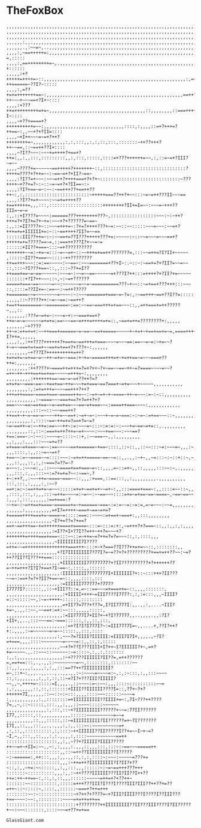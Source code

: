 TheFoxBox
=========


    ,,,,,,,,,,,,,,,,,,,,,,,,,,,,,,,,,,,,,,,,,,,,,,,,,,,,,,,,,,,,,,,,,,,,,,,,,,,,,,,,,,,,,,,,:~:::,,::,::
    ,,,,,,,,,,,,,,,,,,,,,,,,,,,,,,,,,,,,,,,,,,,,,,,,,,,,,,,,,,,,,,,,,,,,,,,,,,,,,,,,,,,,,:,,,,,:,:,:::::
    ,,,,,,,,,,,,,,,,,,,,,,,,,,,,,,,,,,,,,,,,,,,,,,,,,,,,,,,,,,,,,,,,,,,,,,,,,,,,,,,,,,,:,,:~=++~::::,::,
    ,,,,,,:,,.,,,,,,,,,,,,,,,,,,,,,,,,,,,,,,,,,,,,,,,,,,,,,,,,,,,,,,,,,,,,,,,,,,,,,,,,,::+++=++=~~~:::::
    ,,,,,,.,:~~=~,..,,,,,,,,,,,,,,,,,,,,,,,,,,,,,,,,,,,,,,,,,,,,,,,,,,,,,,,,,,,,,,,,:,,=++=+~++++~,:::::
    ,,,,:,~==+++++=:,,,,,,,,,,,,,,,,,,,,,,,,,,,,,,,,,,,,,,,,,,,,,,,,,,,,,,,,,,,,,,:,~==+++=~+++??=,:::::
    ,,,,:,==++++++++=~,.,,,,,,,,,,,,,,,,,,,,,,,,,,,,,,,,,,,,,,,,,,,,,,,,,,,:,,,,,:~=++++=:~~=~???+::::::
    ,,,,,:+?+++++=++++=~::,,,,,,,,,,,,,,,,,,,,,,,,,,,,,,,,,,,,,,,,,,,,,,,,,,,,,:,=++?++======~??I?~:::::
    ,,,,:,=??+=+=+++++++==~:,,,,,,,,,,,,,,,,,,,,,,,,,,,,,,,,,,,,,,,,,,,,,,,,,,,==++?++~~~+~~~==+?I+~::::
    ,,,,:+???++=+++++++++=+=~,,,,,,,,,,,,,,,,,,,,,,,,,,,,,,,,,,,,::,,,,,,,,::===++++++~==~~:~==+??I~::::
    ,,,,~+??+====+?++++++++++=~~:,,,,,,,,,,,,,,,,,,,,,,,,,,,,,,::::,:,,,,::=+?+++=?++==~:,,~~+?+?II=::::
    ,,,,~+I++~~~=~=+?++?++++++++=~,,,,,,,,,,,,:,:,:::,,:,:,::,:::,:::::::~++??+++?++~~==,::~==++??I+::::
    ,,,,~?I??~~~:~~~+=++++?+==+?++=:,,:,,:::,:::::::::,,:,:::,:::::,::::=+???++++++=~~,:,::=~=+?III?~=~~
    ,,,,~????+=~~~~~~==+++++?+++++++~::,:::::::::::::::::::::::::::::::?++++=????+?++=~~:~==~=+?+II?~==~
    ,,,,:?I??=+~~~:~~~=++?++++===+?+?+~::::::::::::::::::::::::::::::~???++++~+??+=?~:~::~=~=+?+?II==~:~
    ,,,,:?I?+==~=~:~~:~==+++??+==++??++~:,:,::::::::::::::::::::::::~+++++===??++?+~~:::~=~=++???II~~~==
    ,,,,:?I??+=+~~~~:~~=+=++++??+==+++++=,,,:::,::::::::::::::::::::++++++++?II+=I=~~:~~~=~+++??III=~=~=
    :,,::+I????=~~~~:======???++++++++???~,:::::::::::::::::~~~:~:~++?+++=?+?I7+=?+~+=:~~~+?+??????=~==~
    :,,::=II????+~::~~~=+++=~:?+=?++++???+~=:~~::~~:::::~~~=~~~:~~=+?+++=+=+IIIIII+=:~::~==++++?II?=~~==
    ::::::III??++=~:~:~~==+=??I???+++++???+=:~~~~~:~::~~=~~~=~~~==+?+++++=+=?????==~=,::===++???I?+~~=~=
    ::::::+II??+===~:::~=+??????????+++++++~~=:~+=~=:::~=~~=+~::~~+++=+==++???????=,:::~~=++=?I?II+~~~~~
    ,:::::~II??+===~~::::~++????????++==+++~~~::=:==~~~~~:~~==~:~~~=======+??+I~:.~::~:~==+=?+?II?=~~=~~
    ::,:::~?I???+==~::,,:::~??+=I??++===+==~=~==~~~~~~:~~~=~:~~=~~==~~~~~~=+???I?++:::=++++?+?II?+=~~~~~
    :::::::+?I?++~~~::~,~:~=+??????=====+===~==~~~~~=~~:~~~~~~=~~=~==========???~+~~::~=+==+???+++:::~~~
    ::,::::=??II+=~:==~~:~=++?????+=======~~=~~~~~~~~=~~~~:~:~~~=======+===~=~?=:,:~==+++~==+??I??=:::::
    ,,,,,::~?????++:~=~~==:~==++?+==++========~~========~:==:~~==~===+++=+==~~~::,,=++===+=++?????~,,,::
    ,,,,,,,:???=~=+=~:~~~=~+:~~===+==+?++=~=~=~~~~~~=+=+=:==~~~==~=+++=++++=+=::,~==+=++=????????+:,,,,,
    ,,,,,,,~+????++~=:=+=+=+:~~++===+======~=~==~~==+=====~~~~~+~+=+~+==+==+=~=,====++++?????I?++=,,,,,,
    ,,,,:,,:++????++++++?+==+=~==+++=+===~~~~=~~~==:==~~=~=:~+=~~?+~=~~===+=+==+~~==+=+==+?+???+~:,,,,,,
    ,,,,,,,,~+???I?++++++++++=++?+=+=+=~=+==~=~~++~=+=~~===:+~+=~=====+++=+~+=++==~=~~~===+??++=:,,,,,,,
    ,,,,,,,,:++????+~====++=+++=?=+?++~?+~==~~==~++~=?====~~~~=~~?=++~++~+++==+==+==~~~~~=+++=~:,,,,,,,,
    ,,,,,,,,,:+++++++==~==~=~=+??++?=?=+=+=~~===~==~~+==+==~++=~~~+=+===~==?===+~=+=~~~+~~~~~,,,,,,,,,,,
    ,,,,,,,,:,:=+=+++=~~~~==+++?++?+++=++====~====+===~=====++=~~:~=+~=+~+~====~++~=~~~:=~:~::,,,,,,,,,,
    ,,,,,,,,,,,:~====~~~===+==?+?=++?+?===~~~~==~==+==~~=~==+==~~~==~=+===~~~:====++===~~~~:,,,,,,,,,,,,
    ,,,,,,,,,,:::~~::~~~===++?++==+~+~=~==~=~~~~++=~~==+:~=+~=~:~~~+~=~=~===:~:~=~:=+==~~~::~,,,,,,,,.,.
    ,,,,,,,,,:,::::~==~++=+=?==+?=~=?~=~==++~=:~~++=:==~~~++~:=:~~~=~:::~:=:=:~:~~~+=~==~=+=::,.,,,,,,,,
    ,,,,,,,,::,::~:===+=++?++=~=+~~~~:~~~+==~~~:~~~==?+==:===~:~:~~::~~~~=~::::~::+,:~~===~~,,:,,,,,,,,,
    ,,:,,,:,,,:::~~~=+=??=+===~=+===~~=~~:==~~~~~==+======~+==~::::,::~::,,::~~:::~=:~~~=~,,,:~,,,,,,,,,
    ,,,::::,:,,::~=~~=+?+==~~:=~~====~~=::::~~~:~=+=++=====~==~~=::,,.,,:~+~,,~=:::~:~::+::~,~,.,,,,,,,,
    ,,,::,,,::,:,:~===?=??=~?=~~~:.:~~~=:,,::~~~~====+==+===~=~::,,,,=~::=+~,,::,,,,,:::~~:~,.,,,,,,,,,,
    ,,,:::,:,,,:::~~:=?+=+=?~~:~==~,?+~:++?,,:~~~++=~====~===~~::,,,:+===,::==:::,,:,,,,,,,,,.,,,,,,,,,,
    :::,:::,:,,,,:,:~~?==+:=:~:==++=+=~=~~~:::::=+=+~==+=+~~=+~:,,:::====+===~:,,::::=~~::~,,,,,,,,,,,,,
    ,::::,:::,:,,,:::~=++=~~~~=:~=~~:~~==~~~::::=+=~=+==~==~====~,~==~==~~:::,:,::~:=:,::~:::,,,,,,,,,,,
    :,,,:,:::,,,,,,:==+===:?~~+=~:~=++==+====~======+=~+======~===~:=:=~~=:~=:=,=~=~~~:~~=,,,,,,,,,,,,,,
    ,,,,,,:,,,,,,,,,,=+I?=++++~===+~==~=+=?+=====++++===+=~====~=:::::===::~~~~:=+==+~===+:,,:::,,,,,,,,
    ,,,,,,,,,,,,,,,,,~I?+=??=?+==?==+~==+++==~+=++++++====+=====~:::=~:::=:+:,~=+++?+?===~::,,:,,:,:,,,,
    ,,,,,,,,,,,,,,,,,:=I??+I+?7I??=++~++?=~~~+?+++++++=++++===+===~:::~~::=~++=~=?++=?=?=~~~::,:,::::,,,
    ,,,,,,,,,,,,,,,,,,~IIIIIIIII7I????=++=~~=++++++++++++++++===+++~:::+~+?===??I???++=+=~~::,::::::::,,
    ,,,,,,,,,,,,,,,,,,,+?I7IIIIIIII7?77I?=~=??+?+?????????+==+=++??~~:~=?++??II??I???++===::::::::::::::
    ,,,,,,,,,,,,,,,,,,,,+IIIIIIIII77777777?+?II??????????+?++++++??=~++=+++?I?I?+==+?I~==~:,::::,,::::::
    ,,,,,,,,,,,,,,,,,,,,:IIIIIIIII77777777I+IIIIIII?+::~:::+++?II???~~=~:==+?=?+?II?+==~=~::,,,,::::,:::
    ,,,,,,,,,,,,,,,,,,,,:=IIIIII777777+?777?I7777I?::::::,,::~+III??::=,=~::==~~~=+===++=~::,,,,:::::::,
    ,,,,,,,,,,,,,,,,,,,,,:+IIIII++++~=III7???I777?:,:,:=:::,,,~IIII?=::~:::::~~,:~=~++++~::::::,::::::::
    ,,,,,,,,,,,,,,,,,,,,,=+II?7=7??+???=,I?II7777I:,,.,,:,....~III?+=~,.,,::~~,~~==+:=+:~~:::,,,,,:::::,
    ,,,,,,,,,,,,,,,,,,,,,:=II7777I7+II?+~+?I?77777,,..,,,,.,,:?I?+II+,,..,:::~~~==:~===::::::,:,,::,:::,
    ,,,,,,,,,,,,,,,,,,,,,,:=+?I?I?I777I?~:=III7777I=~,,....+,??I?++?+:.,,,,:~=~~~~~~=~=~~:::::,,:::,::::
    ,,,,,,,,,,,,,,,,,,,:,~~~?=?IIII?IIIIII:=IIII7I7I+,,,,.,~?I?=+===,,,,::::~~~~~~~~=~~~~=::,,::,:,:::::
    ,,,,,,,,,,,,,,,,,,,,~~+?+??I???IIII+I?++~I?IIIIII?+~,=+?+=~~~~~.,.::~~~::~~~~~~:~=::::~,:,,:,:::::::
    :,,:,,,,,,,,,,,,,,,,,:~+?????IIIIII?II??=,=++??????=,==+==:::,.,.,,::~~~~~~~~=~~,::::::::,::::::::~~
    ::,,:,,,,:,,,,:,:,,:::==??++?IIIIIIIIII?=~,::+~:,,,..,,...,..,,.,,:~:~~~~=~~~~=:~,:,:~:::,:,,:::~~~~
    ::,:,,,,,,,,:,,:,::,::~=?I?+???III?IIIII?~~,,~,++++=~:::::=I,,,,.,::~~~~:=~:~~:,,,::::~::::::::::~~=
    :,:,,,,,,,::,::,:::::::+IIII??IIIIII????I=::,?7+~?+?++++++7I,,,,,,::~~::~:~:::,,,,::::~~~::::::~~~~=
    :,,,,,,,,,,,:,,::::::::=+IIIIIIIIII??IIII+=~:,7I~???++????7=,,~,::~:::::,:::.,,:,,,::~~~~:::::~~~~~~
    ,,,,,,,,,,,,,,,:,:::,::~+?IIIIIIIII??????+~~=:77II??????I77,,:::::,::,,,,,,,,,,,::::::~~~~~~~~~~=~~=
    ,,,,,,,,,,::,,,:::::,::~=IIIIIIIIII?II??????=+~7I???????I7I,,::,,,:::,,.,.,,,:,:,,:::~~:~~~~~~~~~~=+
    ,:,::,,::::::::::,:,::::~++IIIIII??II?????I??+=~~I~+~=?~I,~,,:::,,::,,,:,:.,,,,:,::::~~~~~~~~~~~==++
    :::::::::::::::::::,,:,,~??+?IIIII?IIII?????++~~=+~+II=:~~,,~:,:,,,,:.,,,::,,,:::,:::~:~==~~~=====++
    ::::::::::::::::::::,,::~=++??IIIIIIIII??I?????~:~======:,++:::,,,:,,.,,::,:,:,::::~:~~~:~~~~~=???+=
    ::::::::::::::::::::,,,:~++=++?IIIIIIIII?I?II?+??~::,:,,~+=:~~:::::,,:,,:::,,,::::::~:~=~==+++???+++
    :::::::~::::::::::,,,:,,:~++????IIIIII???II?II??I++??++=:++~++==~:,::,:,::,,,::::::~~~~~=++=+?+??++~
    :::::::~~::::::::::,:::::=+++???III?I???I????III?III??++??+=??=++~::~:::::~,::::,,::::::~===+?++=+++
    ::::::::~~:~:::::::::::::~+?++?+????=~+?III?IIII???I????I??III???+==~~~~:~~:,:::::::::~~~~=+=++=++==
    ::::::::::::::::::::::::::+????????++IIIIIIIII??II???III????I?II?????+~~:~~~:::::::,::::~~~=+??+=+==
                                                                                         GlassGiant.com

